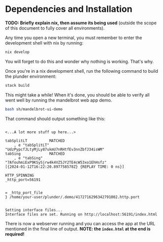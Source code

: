 # Dependencies and Installation

**TODO: Briefly explain nix, then assume its being used** (outside the scope of
this document to fully cover all environments).

Any time you open a new terminal, you must remember to enter the development
shell with nix by running:

```bash
nix develop
```

You will forget to do this and wonder why nothing is working. That's why.

Once you're in a nix development shell, run the following command to build the
plunder environment:

```bash
stack build
```

This might take a while! When it's done, you should be able to verify all went
well by running the mandelbrot web app demo.

```bash
bash sh/mandelbrot-ui-demo
```

That command should output something like this:


```shell

<...A lot more stuff up here...>

tabSplitLT          MATCHED
    , e "tabSplitLT"          "UdzPypcfJLtyMjLy87ukmU7nRHtfEv3nnZbfJ34isWM"
tabSing             MATCHED
    , e "tabSing"             "7AfouhmiExP9KSySjrw4k4VZ5JY2TE4cW53xo1EhHsfz"
[{2024-01-12T16:22:20.897758578Z} {REPLAY TIME: 0 ns}]

HTTP_SPINNING
_http_port=56191


= _http_port_file
} /home/your-user/plunder/.demo/4172716296342791002.http.port


Setting interface files...
Interface files are set. Running on http://localhost:56191/index.html
```

There is now a webserver running and you can access the app at the URL mentioned in
the final line of output. **NOTE: the `index.html` at the end is required!**



